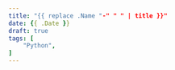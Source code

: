 ```yaml
---
title: "{{ replace .Name "-" " " | title }}"
date: {{ .Date }}
draft: true
tags: [
    "Python",
]
---
```


